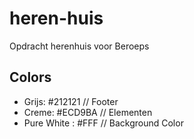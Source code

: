 # heren-huis
Opdracht herenhuis voor Beroeps


## Colors
* Grijs: #212121 // Footer
* Creme: #ECD9BA // Elementen
* Pure White : #FFF // Background Color


